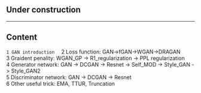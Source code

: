 ## Under construction


----  
## Content

`1 GAN introduction  `
2 Loss function: GAN->fGAN->WGAN->DRAGAN  
3 Graident penality: WGAN_GP -> R1_regularization -> PPL regularization  
4 Generator network: GAN -> DCGAN -> Resnet -> Self_MOD -> Style_GAN -> Style_GAN2  
5 Discriminator network: GAN -> DCGAN -> Resnet  
6 Other useful trick: EMA, TTUR, Truncation  



